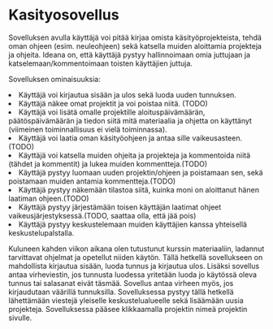 <h1>Kasityosovellus</h1>

Sovelluksen avulla käyttäjä voi pitää kirjaa omista käsityöprojekteista, tehdä oman ohjeen (esim. neuleohjeen) sekä katsella muiden aloittamia projekteja ja ohjeita. 
Ideana on, että käyttäjä pystyy hallinnoimaan omia juttujaan ja katselemaan/kommentoimaan toisten käyttäjien juttuja.
<p>
Sovelluksen ominaisuuksia:
<p>
<li>Käyttäjä voi kirjautua sisään ja ulos sekä luoda uuden tunnuksen. 

<li>Käyttäjä näkee omat projektit ja voi poistaa niitä. (TODO) 

<li>Käyttäjä voi lisätä omalle projektille aloituspäivämäärän, päätöspäivämäärän ja tiedon siitä mitä materiaalia ja ohjetta on käyttänyt (viimeinen toiminnallisuus ei vielä toiminnassa). 

<li>Käyttäjä voi laatia oman käsityöohjeen ja antaa sille vaikeusasteen.(TODO)

<li>Käyttäjä voi katsella muiden ohjeita ja projekteja ja kommentoida niitä (tähdet ja kommentit) ja lukea muiden kommentteja.(TODO) 

<li>Käyttäjä pystyy luomaan uuden projektin/ohjeen ja poistamaan sen, sekä poistamaan muiden antamia kommentteja.(TODO) 

<li>Käyttäjä pystyy näkemään tilastoa siitä, kuinka moni on aloittanut hänen laatiman ohjeen.(TODO) 

<li>Käyttäjä pystyy järjestämään toisen käyttäjän laatimat ohjeet vaikeusjärjestyksessä.(TODO, saattaa olla, että jää pois)

<li> Käyttäjä pystyy keskustelemaan muiden käyttäjien kanssa yhteisellä keskustelupalstalla.
<p>
Kuluneen kahden viikon aikana olen tutustunut kurssin materiaaliin, ladannut tarvittavat ohjelmat ja opetellut niiden käytön. 
Tällä hetkellä sovellukseen on mahdollista kirjautua sisään, luoda tunnus ja kirjautua ulos.
Lisäksi sovellus antaa virheviestin, jos tunnusta luodessa yritetään luoda jo käytössä oleva tunnus tai salasanat eivät täsmää.
Sovellus antaa virheen myös, jos kirjaudutaan väärillä tunnuksilla.
Sovelluksessa pystyy tällä hetkellä lähettämään viestejä yleiselle keskustelualueelle sekä lisäämään uusia projekteja.
Sovelluksessa pääsee klikkaamalla projektin nimeä projektin sivulle.
